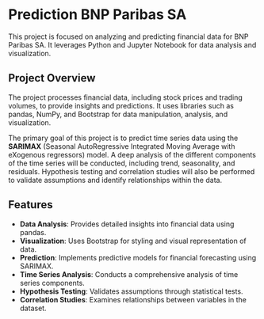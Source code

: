 # Prediction BNP Paribas SA

This project is focused on analyzing and predicting financial data for BNP Paribas SA. It leverages Python and Jupyter Notebook for data analysis and visualization.

## Project Overview

The project processes financial data, including stock prices and trading volumes, to provide insights and predictions. It uses libraries such as pandas, NumPy, and Bootstrap for data manipulation, analysis, and visualization.

The primary goal of this project is to predict time series data using the **SARIMAX** (Seasonal AutoRegressive Integrated Moving Average with eXogenous regressors) model. A deep analysis of the different components of the time series will be conducted, including trend, seasonality, and residuals. Hypothesis testing and correlation studies will also be performed to validate assumptions and identify relationships within the data.

## Features

- **Data Analysis**: Provides detailed insights into financial data using pandas.
- **Visualization**: Uses Bootstrap for styling and visual representation of data.
- **Prediction**: Implements predictive models for financial forecasting using SARIMAX.
- **Time Series Analysis**: Conducts a comprehensive analysis of time series components.
- **Hypothesis Testing**: Validates assumptions through statistical tests.
- **Correlation Studies**: Examines relationships between variables in the dataset.